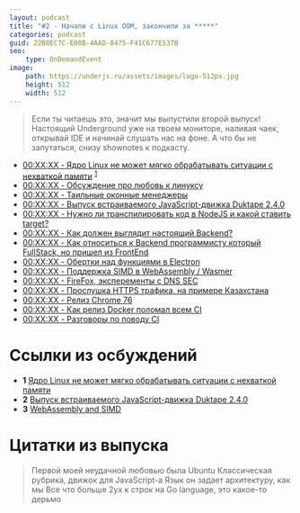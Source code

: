 ```yaml
---
layout: podcast
title: "#2 - Начали с Linux OOM, закончили за *****"
categories: podcast
guid: 22B8EC7C-E00B-4AAD-8475-F41C677E537B
seo:
    type: OnDemandEvent
image:
    path: https://underjs.ru/assets/images/logo-512px.jpg
    height: 512
    width: 512
---
```


> Если ты читаешь это, значит мы выпустили второй выпуск! Настоящий Underground уже на твоем мониторе, наливая чаек, открывай IDE и начинай слушать нас на фоне. А что бы не запутаться, снизу shownotes к подкасту.

- [00:XX:XX - Ядро Linux не может мягко обрабатывать ситуации с нехваткой памяти](#) <sup>[1](#note1)</sup>
- [00:XX:XX - Обсуждение про любовь к линуксу](#)
- [00:XX:XX - Таильные оконные менеджеры](#)
- [00:XX:XX - Выпуск встраиваемого JavaScript-движка Duktape 2.4.0](#)
- [00:XX:XX - Нужно ли транспилировать код в NodeJS и какой ставить target?](#)
- [00:XX:XX - Как должен выглядит настоящий Backend?](#)
- [00:XX:XX - Как относиться к Backend программисту который FullStack, но пришел из FrontEnd](#)
- [00:XX:XX - Обертки над функциями в Electron](#)
- [00:XX:XX - Поддержка SIMD в WebAssembly / Wasmer](#)
- [00:XX:XX - FireFox, эксперементы c DNS SEC](#)
- [00:XX:XX - Прослушка HTTPS трафика, на примере Казахстана](#)
- [00:XX:XX - Релиз Chrome 76](#)
- [00:XX:XX - Как релиз Docker поломал всем CI](#)
- [00:XX:XX - Разговоры по поводу CI](#)

# Ссылки из осбуждений

- <b id="note1">1</b> [Ядро Linux не может мягко обрабатывать ситуации с нехваткой памяти](https://www.opennet.ru/opennews/art.shtml?num=51231)
- <b id="note2">2</b> [Выпуск встраиваемого JavaScript-движка Duktape 2.4.0](http://www.opennet.ru/opennews/art.shtml?num=51220)
- <b id="note3">3</b> [WebAssembly and SIMD](https://medium.com/wasmer/webassembly-and-simd-13badb9bf1a8)

# Цитатки из выпуска

> Первой моей неудачной любовью была Ubuntu
> Классическая рубрика, движок для JavaScript-a
> Язык он задает архитектуру, как мы
> Все что больше 2ух к строк на Go language, это какое-то дерьмо

